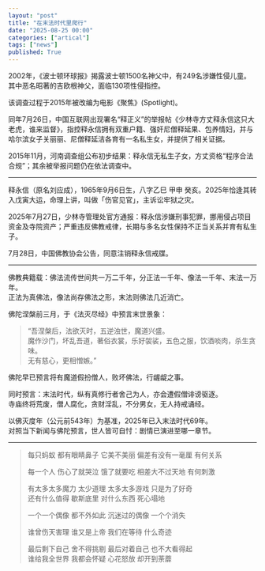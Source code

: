 ```yaml
---
layout: "post"
title: "在末法时代里爬行"
date: "2025-08-25 00:00"
categories: ["artical"]
tags: ["news"]
published: True
---
```


2002年，《波士顿环球报》揭露波士顿1500名神父中，有249名涉嫌性侵儿童。其中恶名昭著的吉欧根神父，面临130项性侵指控。

该调查过程于2015年被改编为电影《聚焦》(Spotlight)。

<!--more-->

同年7月26日，中国互联网出现署名“释正义”的举报帖《少林寺方丈释永信这只大老虎，谁来监督》，指控释永信拥有双重户籍、强奸尼僧释延果、包养情妇，并与哈尔滨女子关丽丽、尼僧释延洁各育有一名私生女，并提供了相关证据。

2015年11月，河南调查组公布初步结果：释永信无私生子女，方丈资格“程序合法合规”；其余被举报问题仍在依法调查中。

---

释永信（原名刘应成），1965年9月6日生，八字乙巳 甲申 癸亥。2025年恰逢其转入戊寅大运，命理上讲，叫做「伤官见官」，主诉讼牢狱之灾。

2025年7月27日，少林寺管理处官方通报：释永信涉嫌刑事犯罪，挪用侵占项目资金及寺院资产；严重违反佛教戒律，长期与多名女性保持不正当关系并育有私生子。  

7月28日，中国佛教协会公告，同意注销释永信戒牒。

---

佛教典籍载：佛法流传世间共一万二千年，分正法一千年、像法一千年、末法一万年。  
正法为真佛法，像法尚存佛法之形，末法则佛法几近消亡。

佛陀涅槃前三月，于《法灭尽经》中预言末世景象：

> “吾涅槃后，法欲灭时，五逆浊世，魔道兴盛。  
> 魔作沙门，坏乱吾道，著俗衣裳，乐好袈裟，五色之服，饮酒啖肉，杀生贪味。  
> 无有慈心，更相憎嫉。”

佛陀早已预言将有魔道假扮僧人，败坏佛法，行龌龊之事。  

同时预言：末法时代，纵有真修行者舍己为人，亦会遭假僧诽谤驱逐。  
寺庙终将荒废，僧人腐化，贪财淫乱，不分男女，无人持戒诵经。

以佛灭度年（公元前543年）为基准，2025年已入末法时代69年。  
对照当下新闻与佛陀预言，世人皆可自忖：剧情已演进至哪一章节。

---

> 每只蚂蚁 都有眼睛鼻子 它美不美丽 偏差有没有一毫厘 有何关系  
>  
> 每一个人 伤心了就哭泣 饿了就要吃 相差大不过天地 有何刺激  
>  
> 有太多太多魔力 太少道理 太多太多游戏 只是为了好奇  
> 还有什么值得 歇斯底里 对什么东西 死心塌地  
>  
> 一个一个偶像 都不外如此 沉迷过的偶像 一个个消失  
>  
> 谁曾伤天害理 谁又是上帝 我们在等待 什么奇迹  
>  
> 最后剩下自己 舍不得挑剔 最后对着自己 也不大看得起  
> 谁给我全世界 我都会怀疑 心花怒放 却开到荼蘼

